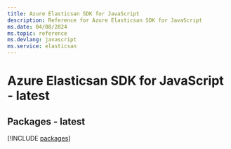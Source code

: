 ```yaml
---
title: Azure Elasticsan SDK for JavaScript
description: Reference for Azure Elasticsan SDK for JavaScript
ms.date: 04/08/2024
ms.topic: reference
ms.devlang: javascript
ms.service: elasticsan
---
```

# Azure Elasticsan SDK for JavaScript - latest
## Packages - latest
[!INCLUDE [packages](elasticsan-index.md)]